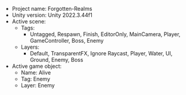 <!-- UNITY CODE ASSIST INSTRUCTIONS START -->
- Project name: Forgotten-Realms
- Unity version: Unity 2022.3.44f1
- Active scene:
  - Tags:
    - Untagged, Respawn, Finish, EditorOnly, MainCamera, Player, GameController, Boss, Enemy
  - Layers:
    - Default, TransparentFX, Ignore Raycast, Player, Water, UI, Ground, Enemy, Boss
- Active game object:
  - Name: Alive
  - Tag: Enemy
  - Layer: Enemy
<!-- UNITY CODE ASSIST INSTRUCTIONS END -->